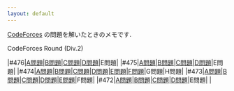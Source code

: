 ```yaml
---
layout: default
---
```

[CodeForces](http://codeforces.com/) の問題を解いたときのメモです.

CodeForces Round (Div.2)

|#476|[A問題](cdf/div2/476/a.html)|[B問題](cdf/div2/476/b.html)|[C問題](cdf/div2/476/c.html)|[D問題](cdf/div2/476/d.html)|E問題|
|#475|[A問題](cdf/div2/475/a.html)|[B問題](cdf/div2/475/b.html)|[C問題](cdf/div2/475/c.html)|[D問題](cdf/div2/475/d.html)|E問題|
|#474|[A問題](cdf/div2/474/a.html)|[B問題](cdf/div2/474/b.html)|[C問題](cdf/div2/474/c.html)|[D問題](cdf/div2/474/d.html)|[E問題](cdf/div2/474/e.html)|[F問題](cdf/div2/474/f.html)|G問題|H問題|
|#473|[A問題](cdf/div2/473/a.html)|[B問題](cdf/div2/473/b.html)|[C問題](cdf/div2/473/c.html)|[D問題](cdf/div2/473/d.html)|[E問題](cdf/div2/473/e.html)|F問題|
|#472|[A問題](cdf/div2/472/a.html)|[B問題](cdf/div2/472/b.html)|[C問題](cdf/div2/472/c.html)|[D問題](cdf/div2/472/d.html)|E問題| |
